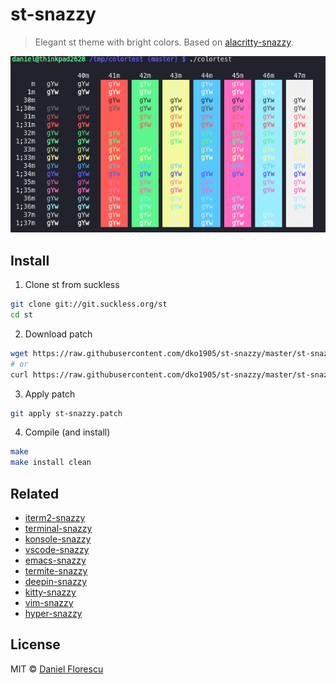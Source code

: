 # st-snazzy

> Elegant st theme with bright colors. Based on [alacritty-snazzy](https://github.com/alebelcor/alacritty-snazzy).

![screenshot of terminal](screenshot.png)

## Install
1. Clone st from suckless
```sh
git clone git://git.suckless.org/st
cd st
```

2. Download patch
```sh
wget https://raw.githubusercontent.com/dko1905/st-snazzy/master/st-snazzy.patch -O st-snazzy.patch
# or
curl https://raw.githubusercontent.com/dko1905/st-snazzy/master/st-snazzy.patch -o st-snazzy.patch
```

3. Apply patch
```sh
git apply st-snazzy.patch
```

4. Compile (and install)
```sh
make
make install clean
```

## Related
- [iterm2-snazzy](https://github.com/sindresorhus/iterm2-snazzy)
- [terminal-snazzy](https://github.com/sindresorhus/terminal-snazzy)
- [konsole-snazzy](https://github.com/miedzinski/konsole-snazzy)
- [vscode-snazzy](https://github.com/Tyriar/vscode-snazzy)
- [emacs-snazzy](https://github.com/weijiangan/emacs-snazzy)
- [termite-snazzy](https://github.com/kbobrowski/termite-snazzy)
- [deepin-snazzy](https://github.com/xxczaki/deepin-snazzy)
- [kitty-snazzy](https://github.com/connorholyday/kitty-snazzy)
- [vim-snazzy](https://github.com/connorholyday/vim-snazzy)
- [hyper-snazzy](https://github.com/sindresorhus/hyper-snazzy)

## License
MIT © [Daniel Florescu](190405.xyz)

